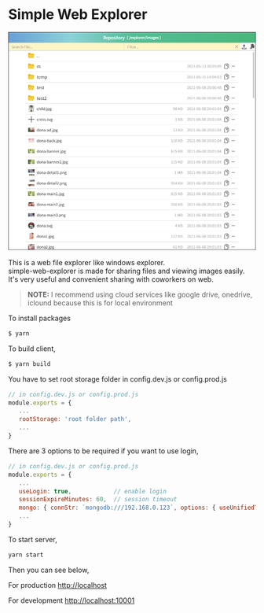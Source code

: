 # Simple Web Explorer

   ![Sample](./public/sample.png)

This is a web file explorer like windows explorer.  
simple-web-explorer is made for sharing files and viewing images easily.
It's very useful and convenient sharing with coworkers on web.

> **NOTE:** I recommend using cloud services like google drive, onedrive, iclound
> because this is for local environment

To install packages

```bash
$ yarn
```

To build client, 

```bash
$ yarn build
```

You have to set root storage folder in config.dev.js or config.prod.js
```js
// in config.dev.js or config.prod.js
module.exports = {
   ...
   rootStorage: 'root folder path',
   ...
}
```
There are 3 options to be required if you want to use login, 
```js
// in config.dev.js or config.prod.js
module.exports = {
   ...
   useLogin: true,            // enable login
   sessionExpireMinutes: 60,  // session timeout
   mongo: { connStr: `mongodb:///192.168.0.123`, options: { useUnifiedTopology: true, connectTimeoutMS: 180000, socketTimeoutMS: 120000 } }, // mongo connection
   ...
}
```

To start server,

```bash
yarn start
```

Then you can see below,

For production
[http://localhost](http://localhost)

For development
[http://localhost:10001](http://localhost:10001)
  



